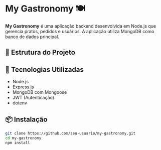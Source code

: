 # My Gastronomy 🍽️

**My Gastronomy** é uma aplicação backend desenvolvida em Node.js que gerencia pratos, pedidos e usuários. A aplicação utiliza MongoDB como banco de dados principal.

## 📁 Estrutura do Projeto


## 🚀 Tecnologias Utilizadas

- Node.js
- Express.js
- MongoDB com Mongoose
- JWT (Autenticação)
- dotenv

## 📦 Instalação

```bash
git clone https://github.com/seu-usuario/my-gastronomy.git
cd my-gastronomy
npm install
